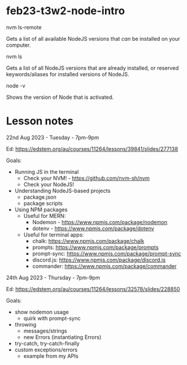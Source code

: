 # feb23-t3w2-node-intro

nvm ls-remote

Gets a list of all available NodeJS versions that _can_ be installed on your computer.

nvm ls

Gets a list of all NodeJS versions that are already installed, or reserved keywords/aliases for installed versions of NodeJS.

node -v

Shows the version of Node that is activated.

# Lesson notes

22nd Aug 2023 - Tuesday - 7pm-9pm

Ed: https://edstem.org/au/courses/11264/lessons/39841/slides/277138

Goals: 
- Running JS in the terminal
	- Check your NVM! - https://github.com/nvm-sh/nvm
	- Check your NodeJS!
- Understanding NodeJS-based projects
	- package.json
	- package scripts 
- Using NPM packages
	- Useful for MERN:
		- Nodemon - https://www.npmjs.com/package/nodemon
		- dotenv - https://www.npmjs.com/package/dotenv
	- Useful for terminal apps: 
		- chalk: https://www.npmjs.com/package/chalk 
		- prompts: https://www.npmjs.com/package/prompts
		- prompt-sync: https://www.npmjs.com/package/prompt-sync
		- discord.js: https://www.npmjs.com/package/discord.js 
		- commander: https://www.npmjs.com/package/commander 


24th Aug 2023 - Thursday - 7pm-9pm

Ed: https://edstem.org/au/courses/11264/lessons/32578/slides/228850

Goals:
- show nodemon usage 
	- quirk with prompt-sync 
- throwing
	- messages/strings
	- new Errors (instantiating Errors)
- try-catch, try-catch-finally
- custom exceptions/errors
	- example from my APIs